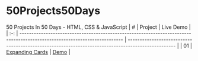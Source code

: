 # 50Projects50Days
50 Projects In 50 Days - HTML, CSS &amp; JavaScript 
|  #  | Project                                                                                                                   | Live Demo                                                                                          |
| :-: | ------------------------------------------------------------------------------------------------------------------------- | -------------------------------------------------------------------------------------------------- |
| 01  | [Expanding Cards](https://github.com/Soumikbhatta/50Projects50Days/tree/main/01.%20Expanding%20Cards)                       | [Demo](https://soumikbhatta.github.io/50Projects50Days/01.%20Expanding%20Cards/index.html)        |
